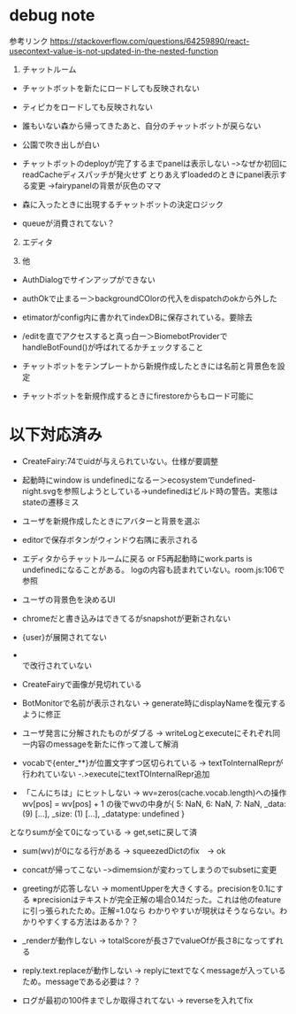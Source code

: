 debug note
==============

参考リンク
https://stackoverflow.com/questions/64259890/react-usecontext-value-is-not-updated-in-the-nested-function

1. チャットルーム
* チャットボットを新たにロードしても反映されない
* ティピカをロードしても反映されない
* 誰もいない森から帰ってきたあと、自分のチャットボットが戻らない
* 公園で吹き出しが白い
* チャットボットのdeployが完了するまでpanelは表示しない
ｰ>なぜか初回にreadCacheディスパッチが発火せず
とりあえずloadedのときにpanel表示する変更
->fairypanelの背景が灰色のママ
* 森に入ったときに出現するチャットボットの決定ロジック


* queueが消費されてない？


2. エディタ



3. 他


* AuthDialogでサインアップができない
* authOkで止まるー＞backgroundCOlorの代入をdispatchのokから外した

* etimatorがconfig内に書かれてindexDBに保存されている。要除去
* /editを直でアクセスすると真っ白ー＞BiomebotProviderでhandleBotFound()が呼ばれてるかチェックすること
* チャットボットをテンプレートから新規作成したときには名前と背景色を設定
* チャットボットを新規作成するときにfirestoreからもロード可能に

# 以下対応済み
* CreateFairy:74でuidが与えられていない。仕様が要調整
* 起動時にwindow is undefinedになるー＞ecosystemでundefined-night.svgを参照しようとしている->undefinedはビルド時の警告。実態はstateの遷移ミス
* ユーザを新規作成したときにアバターと背景を選ぶ
* editorで保存ボタンがウィンドウ右隅に表示される
* エディタからチャットルームに戻る or F5再起動時にwork.parts is undefinedになることがある。
logの内容も読まれていない。room.js:106で参照 
* ユーザの背景色を決めるUI
* chromeだと書き込みはできてるがsnapshotが更新されない
* {user}が展開されてない

* <br>で改行されていない
* CreateFairyで画像が見切れている

* BotMonitorで名前が表示されない
-> generate時にdisplayNameを復元するように修正

* ユーザ発言に分解されたものがダブる
-> writeLogとexecuteにそれぞれ同一内容のmessageを新たに作って渡して解消

* vocabで{enter_**}が位置文字ずつ区切られている
-> textToInternalReprが行われていない
-.>executeにtextTOInternalRepr追加

* 「こんにちは」にヒットしない
-> wv=zeros(cache.vocab.length)への操作
   wv[pos] = wv[pos] + 1
   の後でwvの中身が{ 5: NaN, 6: NaN, 7: NaN, _data: (9) […], _size: (1) […], _datatype: undefined }

となりsumが全て0になっている -> get,setに戻して済

* sum(wv)が0になる行がある
-> squeezedDictのfix　-> ok

* concatが帰ってこない
ｰ>dimemsionが変わってしまうのでsubsetに変更


* greetingが応答しない
-> momentUpperを大きくする。precisionを0.1にする
※precisionはテキストが完全正解の場合0.14だった。これは他のfeatureに引っ張られたため。正解=1.0なら
わかりやすいが現状はそうならない。わかりやすくする方法はあるか？？

* _renderが動作しない
-> totalScoreが長さ7でvalueOfが長さ8になってずれる

* reply.text.replaceが動作しない
-> replyにtextでなくmessageが入っているため。messageである必要は？？

* ログが最初の100件までしか取得されてない
-> reverseを入れてfix


